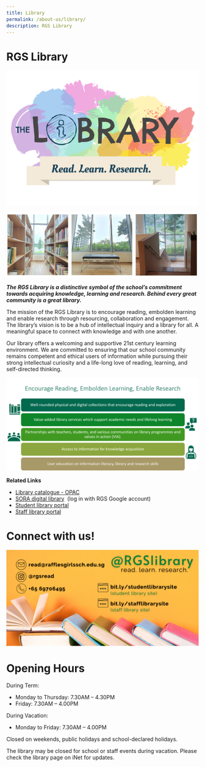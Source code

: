 ```yaml
---
title: Library
permalink: /about-us/library/
description: RGS Library
---
```

# RGS Library

![RGS Library Logo](/images/lib%20logo%20blue.png)

![](/images/library%20rgs%20inside.png)

***The RGS Library is a distinctive symbol of the school’s commitment towards acquiring knowledge, learning and research. Behind every great community is a great library.***

The mission of the RGS Library is to encourage reading, embolden learning and enable research through resourcing, collaboration and engagement. The library’s vision is to be a hub of intellectual inquiry and a library for all. A meaningful space to connect with knowledge and with one another.

Our library offers a welcoming and supportive 21st century learning environment. We are committed to ensuring that our school community remains competent and ethical users of information while pursuing their strong intellectual curiosity and a life-long love of reading, learning, and self-directed thinking.

![](/images/library%20goals.png)

**Related Links**

* [Library catalogue - OPAC](https://schoolibrary.moe.edu.sg/rgs/)
* [SORA digital library](https://soraapp.com/welcome)  (log in with RGS Google account)
* [Student library portal](https://go.gov.sg/rgsstafflibrarysite)
* [Staff library portal](https://go.gov.sg/rgsstafflibrarysite)

# Connect with us!

![RGS Library](/images/connect%20with%20the%20library.png)

# Opening Hours

During Term: 
* Monday to Thursday: 7.30AM – 4.30PM
* Friday: 7.30AM – 4.00PM

During Vacation: 
* Monday to Friday: 7.30AM – 4.00PM
     	                          	
Closed on weekends, public holidays and school-declared holidays.

The library may be closed for school or staff events during vacation. Please check the library page on iNet for updates.